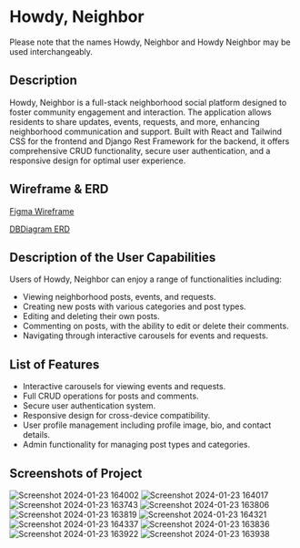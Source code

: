 # Howdy, Neighbor
Please note that the names Howdy, Neighbor and Howdy Neighbor may be used interchangeably.

## Description
Howdy, Neighbor is a full-stack neighborhood social platform designed to foster community engagement and interaction. The application allows residents to share updates, events, requests, and more, enhancing neighborhood communication and support. Built with React and Tailwind CSS for the frontend and Django Rest Framework for the backend, it offers comprehensive CRUD functionality, secure user authentication, and a responsive design for optimal user experience.

## Wireframe & ERD

[Figma Wireframe]([https://figma.com/link_to_wireframe](https://www.figma.com/file/KX9XxPpkNqEcCyTl4aUKGv/Howdy-Neighbor-Capstone-Wireframe?type=whiteboard&t=sF9xZh2BZdzOa6yo-6))

[DBDiagram ERD]([https://dbdiagram.io/link_to_ERD](https://dbdiagram.io/d/Howdy-Neighbor-656a4e7e56d8064ca0393e57))

## Description of the User Capabilities

Users of Howdy, Neighbor can enjoy a range of functionalities including:
- Viewing neighborhood posts, events, and requests.
- Creating new posts with various categories and post types.
- Editing and deleting their own posts.
- Commenting on posts, with the ability to edit or delete their comments.
- Navigating through interactive carousels for events and requests.

## List of Features
- Interactive carousels for viewing events and requests.
- Full CRUD operations for posts and comments.
- Secure user authentication system.
- Responsive design for cross-device compatibility.
- User profile management including profile image, bio, and contact details.
- Admin functionality for managing post types and categories.

## Screenshots of Project

![Screenshot 2024-01-23 164002](https://github.com/noormadkour/howdyneighbor-client/assets/121462731/4d129ec2-333f-4766-b0ff-e12f27fde7a2)
![Screenshot 2024-01-23 164017](https://github.com/noormadkour/howdyneighbor-client/assets/121462731/47dcc69c-cc3c-43ea-81ac-4d6c19cbbf83)
![Screenshot 2024-01-23 163743](https://github.com/noormadkour/howdyneighbor-client/assets/121462731/ab0b8aef-c76a-4562-b923-cac9753ece37)
![Screenshot 2024-01-23 163806](https://github.com/noormadkour/howdyneighbor-client/assets/121462731/5462a814-ad22-41d0-a69b-453046fe98db)
![Screenshot 2024-01-23 163819](https://github.com/noormadkour/howdyneighbor-client/assets/121462731/0b984377-6a1c-4bc7-b930-2f118e6c0e78)
![Screenshot 2024-01-23 164321](https://github.com/noormadkour/howdyneighbor-client/assets/121462731/2f523d9b-91b6-4a2f-bb3e-18b51f7af088)
![Screenshot 2024-01-23 164337](https://github.com/noormadkour/howdyneighbor-client/assets/121462731/41941ed4-04aa-43f8-8030-e29481a8a7e5)
![Screenshot 2024-01-23 163836](https://github.com/noormadkour/howdyneighbor-client/assets/121462731/2679f8d4-e758-4304-87c7-75532d4ea9ec)
![Screenshot 2024-01-23 163922](https://github.com/noormadkour/howdyneighbor-client/assets/121462731/195f584a-d34d-4040-a71f-26245e796de8)
![Screenshot 2024-01-23 163938](https://github.com/noormadkour/howdyneighbor-client/assets/121462731/e3aaf6c9-0ff4-41c1-8025-e774c0f64211)

